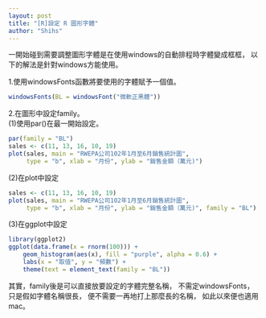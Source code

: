 ```yaml
---
layout: post
title: "[R]設定 R 圖形字體"
author: "Shihs"
---
```


一開始碰到需要調整圖形字體是在使用windows的自動排程時字體變成框框，
以下的解法是針對windows方能使用。

1.使用windowsFonts函數將要使用的字體賦予一個值。
```R
windowsFonts(BL = windowsFont("微軟正黑體"))
```

2.在圖形中設定family。<br>
(1)使用par()在最一開始設定。
```R
par(family = "BL")
sales <- c(11, 13, 16, 10, 19)
plot(sales, main = "RWEPA公司102年1月至6月銷售統計圖", 
     type = "b", xlab = "月份", ylab = "銷售金額（萬元)")
```

(2)在plot中設定
```R
sales <- c(11, 13, 16, 10, 19)
plot(sales, main = "RWEPA公司102年1月至6月銷售統計圖", 
     type = "b", xlab = "月份", ylab = "銷售金額（萬元)", family = "BL")
```

(3)在ggplot中設定
```R
library(ggplot2)
ggplot(data.frame(x = rnorm(100))) +
    geom_histogram(aes(x), fill = "purple", alpha = 0.6) +
    labs(x = "取值", y = "頻數") +
    theme(text = element_text(family = "BL"))
```

其實，family後是可以直接放要設定的字體完整名稱，
不需定windowsFonts，
只是假如字體名稱很長，
便不需要一再地打上那麼長的名稱，
如此以來便也適用mac。